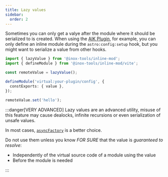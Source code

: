 ```yaml
---
title: Lazy values
sidebar:
  order: 2
---
```


Sometimes you can only get a valye after the module where it should be serialized to is created. When using the [AIK Plugin](/inline-mod/aik-plugin/), for example, you can only define an inline module during the `astro:config:setup` hook, but you might want to serialize a value from other hooks.

```ts
import { lazyValue } from '@inox-tools/inline-mod';
import { defineModule } from '@inox-tools/inline-mod/vite';

const remoteValue = lazyValue();

defineModule('virtual:your-plugin/config', {
  constExports: { value },
});

remoteValue.set('hello');
```

:::danger[VERY ADVANCED]
Lazy values are an advanced utility, misuse of this feature may cause dealocks, infinite recursions or even serialization of unsafe values.

In most cases, [`asyncFactory`](/inline-mod/factory-wrappers#asyncfactory) is a better choice.

Do not use them unless you know _FOR SURE_ that the value is _guaranteed to resolve_:

- Independently of the virtual source code of a module using the value
- Before the module is needed

:::
